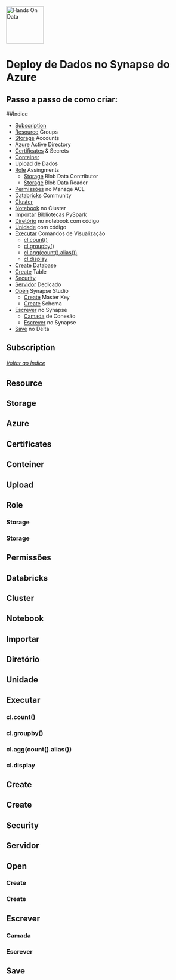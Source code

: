 <img src="C:/Users/Usuario/Desktop/Lenovo Files/Richard Araujo/1_Preparacao_de_Dados/Imagens/logo.png" alt="Hands On Data" style="height: 100px; width:100px;"/>

# Deploy de Dados no Synapse do Azure
## Passo a passo de como criar:

##Índice
- [Subscription](README.md#Subscription)
- [Resource](README.md#Resource) Groups
- [Storage](README.md#Storage) Accounts
- [Azure](README.md#Azure) Active Directory
- [Certificates](README.md#Certificates) & Secrets
- [Conteiner](README.md#Conteiner)
- [Upload](README.md#Upload) de Dados
- [Role](README.md#Role) Assingments
  - [Storage](README.md#Storage) Blob Data Contributor
  - [Storage](README.md#Storage) Blob Data Reader
- [Permissões](README.md#Permissões) no Manage ACL
- [Databricks](README.md#Databricks) Community
- [Cluster](README.md#Cluster)
- [Notebook](README.md#Notebook) no Cluster
- [Importar](README.md#Importar) Bibliotecas PySpark
- [Diretório](README.md#Diretório) no notebook com código
- [Unidade](README.md#Unidade) com código
- [Executar](README.md#Executar) Comandos de Visualização
  - [cl.count()](README.md#cl.count())
  - [cl.groupby()](README.md#cl.groupby())
  - [cl.agg(count().alias())](README.md#cl.agg(count().alias()))
  - [cl.display](README.md#cl.display)
- [Create](README.md#Create) Database
- [Create](README.md#Create) Table
- [Security](README.md#Security)
- [Servidor](README.md#Servidor) Dedicado
- [Open](README.md#Open) Synapse Studio
  - [Create](README.md#Create) Master Key
  - [Create](README.md#Create) Schema
- [Escrever](README.md#Escrever) no Synapse
  - [Camada](README.md#Camada) de Conexão
  - [Escrever](README.md#Escrever) no Synapse
- [Save](README.md#Save) no Delta


## Subscription

###### [Voltar ao Índice](README.md#Índice)

## Resource

## Storage

## Azure

## Certificates

## Conteiner

## Upload

## Role

### Storage

### Storage

## Permissões

## Databricks

## Cluster

## Notebook

## Importar

## Diretório

## Unidade

## Executar

### cl.count()

### cl.groupby()

### cl.agg(count().alias())

### cl.display

## Create
 
## Create

## Security

## Servidor

## Open

### Create

### Create

## Escrever

### Camada

### Escrever

## Save


